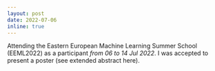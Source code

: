 ```yaml
---
layout: post
date: 2022-07-06
inline: true
---
```


Attending the Eastern European Machine Learning Summer School (<a style="text-decoration:none" href="https://www.eeml.eu/home" target="_blank">EEML2022</a>) as a participant _from 06 to 14 Jul 2022_. I was accepted to present a <a style="text-decoration:none" href="https://adeyemiadeoye.github.io/files/adeoye-eeml2022-poster.pdf" target="_blank">poster</a> (see extended abstract <a style="text-decoration:none" href="https://adeyemiadeoye.github.io/files/adeoye-extended-abstract.pdf" target="_blank">here</a>).
